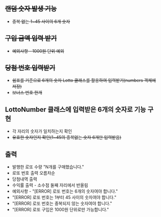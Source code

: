 ## ~~랜덤 숫자 발생 기능~~
* ~~중복 없는 1~45 사이의 6개 숫자~~
## ~~구입 금액 입력 받기~~
* ~~예외사항 - 1000원 단위 예외~~
## ~~당첨 번호 입력받기~~
* ~~쉼표를 기준으로 6개의 숫자 Lotto 클래스를 활용하여 입력받기(numbers 객체에 저장)~~
* ~~보너스 번호 한개~~
## LottoNumber 클래스에 입력받은 6개의 숫자로 기능 구현
* 각 자리의 숫자가 일치하는지 확인
* ~~유효한 숫자인지 확인(1~45의 중복없는 숫자 6개만 입력받음)~~
## 출력
* 발행한 로또 수량 "N개를 구매했습니다."
* 로또 번호 출력 오름차순
* 당첨내역 출력
* 수익률 출력 - 소수점 둘째 자리에서 반올림
* 예외사항 - "[ERROR] 로또 번호는 6개의 숫자여야 합니다."
* "[ERROR] 로또 번호는 1부터 45 사이의 숫자여야 합니다."
* "[ERROR] 로또 번호는 중복되지 않는 숫자여야 합니다."
* "[ERROR] 로또 구입은 1000원 단위로만 가능합니다."